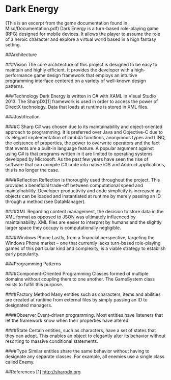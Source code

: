 Dark Energy
==========
(This is an excerpt from the game documentation found in Misc/Documentation.pdf) 
Dark Energy is a turn-based role-playing game (RPG) designed for mobile devices. It allows the player to assume
the role of a heroic character and explore a virtual world based in a high fantasy setting.

##Architecture

###Vision
The core architecture of this project is designed to be easy to maintain and highly efficient. It provides the
developer with a high-performance game design framework that employs an intuitive programming interface
centered on a variety of well-known design patterns.

###Technology
Dark Energy is written in C# with XAML in Visual Studio 2013. The SharpDX[1] framework is used in order to
access the power of DirectX technology. Data that loads at runtime is stored in XML files.

###Justification

####C Sharp
C# was chosen due to its maintainability and object-oriented approach to programming. It is preferred over
Java and Objective-C due to its elegant implementation of lambda functions, anonymous types and LINQ, the
existence of properties, the power to overwrite operators and the fact that events are a built-in language
feature.
A popular argument against using C# is that programs written in it are limited to operating systems developed
by Microsoft. As the past few years have seen the rise of software that can compile C# code into native iOS
and Android applications, this is no longer the case.

####Reflection
Reflection is thoroughly used throughout the project. This provides a beneficial trade-off between
computational speed and maintainability. Developer productivity and code simplicity is increased as objects can
be loaded and instantiated at runtime by merely passing an ID through a method (see DataManager).

####XML
Regarding content management, the decision to store data in the XML format as opposed to JSON was
ultimately influenced by maintainability. XML files are easier to interpret by humans and the slightly larger space
they occupy is computationally negligible.

####Windows Phone
Lastly, from a financial perspective, targeting the Windows Phone market – one that currently lacks turn-based
role-playing games of this particular kind and complexity, is a viable strategy to establish early popularity.

###Programming Patterns

####Component-Oriented Programming
Classes formed of multiple domains without coupling them to one another. The GameSystem class exists to
fulfill this purpose.

####Factory Method
Many entities such as characters, items and abilities are created at runtime from external files by simply passing
an ID to designated managers.

####Observer
Event-driven programming. Most entities have listeners that let the framework know when their properties
have altered.

####State
Certain entities, such as characters, have a set of states that they can adopt. This enables an object to elegantly
alter its behavior without resorting to massive conditional statements.

####Type
Similar entities share the same behavior without having to designate any separate classes. For example, all
enemies use a single class called Enemy.

##References
[1] http://sharpdx.org
